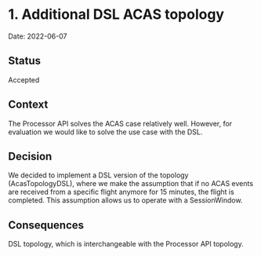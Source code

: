 # 1. Additional DSL ACAS topology

Date: 2022-06-07

## Status

Accepted

## Context

The Processor API solves the ACAS case relatively well. However, for evaluation we would like to solve the use case with the DSL.

## Decision

We decided to implement a DSL version of the topology (AcasTopologyDSL), where we make the assumption that if no ACAS events are received from a specific flight anymore for 15 minutes, the flight is completed. This assumption allows us to operate with a SessionWindow.

## Consequences

DSL topology, which is interchangeable with the Processor API topology.